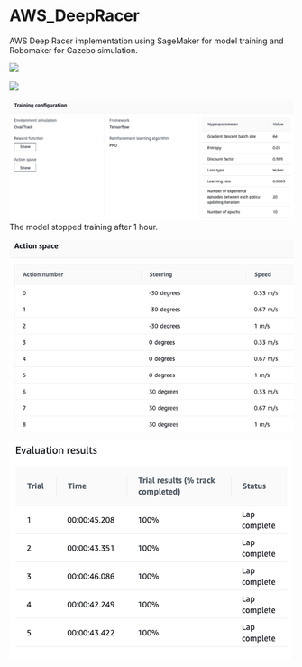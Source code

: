 # AWS_DeepRacer
AWS Deep Racer implementation using SageMaker for model training and Robomaker for Gazebo simulation. 

![](deepracer1.gif)

![](evaluate.gif)

![Hyperparameters](https://github.com/emily86862/AWS_DeepRacer/blob/master/hyperparameters.png)
The model stopped training after 1 hour.

![Action-space](https://github.com/emily86862/AWS_DeepRacer/blob/master/action_space.png)

![Evaluaion Results](https://github.com/emily86862/AWS_DeepRacer/blob/master/evaluation-results.png)
